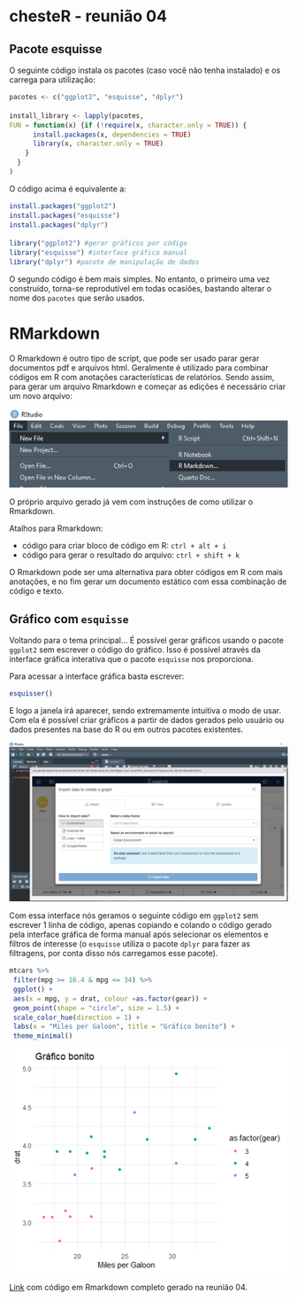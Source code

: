 # chesteR - reunião 04

## Pacote esquisse

O seguinte código instala os pacotes (caso você não tenha instalado) e os carrega para utilização:
```R
pacotes <- c("ggplot2", "esquisse", "dplyr")

install_library <- lapply(pacotes,
FUN = function(x) {if (!require(x, character.only = TRUE)) {
      install.packages(x, dependencies = TRUE)
      library(x, character.only = TRUE)
    }
  }
)
```
O código acima é equivalente a:
```R
install.packages("ggplot2")
install.packages("esquisse")
install.packages("dplyr")

library("ggplot2") #gerar gráficos por código
library("esquisse") #interface gráfica manual 
library("dplyr") #pacote de manipulação de dados
```
O segundo código é bem mais simples. No entanto, o primeiro uma vez construído, 
torna-se reprodutível em todas ocasiões, bastando alterar o nome dos `pacotes` que serão usados.

# RMarkdown

O Rmarkdown é outro tipo de script, que pode ser usado parar gerar documentos pdf e arquivos html. Geralmente é utilizado para combinar códigos em R com anotações características de relatórios.
Sendo assim, para gerar um arquivo Rmarkdown e começar as edições é necessário criar um novo arquivo:

![](/assets/rmarkdown.png)

O próprio arquivo gerado já vem com instruções de como utilizar o Rmarkdown.


Atalhos para Rmarkdown:

- código para criar bloco de código em R: `ctrl + alt + i`
- código para gerar o resultado do arquivo: `ctrl + shift + k`

O Rmarkdown pode ser uma alternativa para obter códigos em R com mais anotações, e no fim gerar um documento estático com essa combinação de código e texto.

## Gráfico com `esquisse`

Voltando para o tema principal...
É possível gerar gráficos usando o pacote `ggplot2` sem escrever o código do gráfico. Isso é possível através da interface gráfica interativa que o pacote `esquisse` nos proporciona. 

Para acessar a interface gráfica basta escrever:
```R
esquisser()
```
E logo a janela irá aparecer, sendo extremamente intuitiva o modo de usar. Com ela é possível criar gráficos a partir de dados gerados pelo usuário ou dados presentes na base do R ou em outros pacotes existentes.

![](/assets/esquisse.PNG)

Com essa interface nós geramos o seguinte código em `ggplot2` sem escrever 1 linha de código, apenas copiando e colando o código gerado pela interface gráfica de forma manual após selecionar os elementos e filtros de interesse (o `esquisse` utiliza o pacote `dplyr` para fazer as filtragens, por conta disso nós carregamos esse pacote).

```R
mtcars %>%
 filter(mpg >= 16.4 & mpg <= 34) %>%
 ggplot() +
 aes(x = mpg, y = drat, colour =as.factor(gear)) +
 geom_point(shape = "circle", size = 1.5) +
 scale_color_hue(direction = 1) +
 labs(x = "Miles per Galoon", title = "Gráfico bonito") +
 theme_minimal()
```
![](/assets/grafico_esquisse.png)

[Link](https://github.com/Gabrielforest/grupo_estudos_chesteR/blob/main/reuni%C3%B5es/encontro_04_esquisse_rmarkdown.R) com código em Rmarkdown completo gerado na reunião 04.
